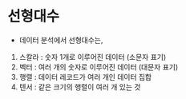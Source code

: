 # 선형대수

* 데이터 분석에서 선형대수는, 



1) 스칼라 : 숫자 1개로 이루어진 데이터 (소문자 표기)
2) 벡터 : 여러 개의 숫자로 이루어진 데이터 (대문자 표기)
3) 행렬 : 데이터 레코드가 여러 개인 데이터 집합
4) 텐서 : 같은 크기의 행렬이 여러 개 있는 것